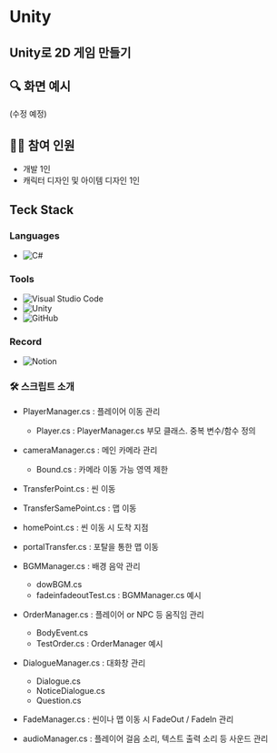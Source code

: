 # Unity
## Unity로 2D 게임 만들기

## 🔍 화면 예시
(수정 예정)

## 🙋‍♂️ 참여 인원
- 개발 1인
- 캐릭터 디자인 및 아이템 디자인 1인

## Teck Stack
### Languages
- ![C#](https://img.shields.io/badge/c%23-%23239120.svg?style=for-the-badge&logo=c-sharp&logoColor=white)
### Tools
- ![Visual Studio Code](https://img.shields.io/badge/Visual%20Studio%20Code-0078d7.svg?style=for-the-badge&logo=visual-studio-code&logoColor=white)
- ![Unity](https://img.shields.io/badge/unity-%23000000.svg?style=for-the-badge&logo=unity&logoColor=white)
- ![GitHub](https://img.shields.io/badge/github-%23121011.svg?style=for-the-badge&logo=github&logoColor=white)
### Record
- ![Notion](https://open-pizza-3d8.notion.site/Unity-ec12976aac374c86b6c1582500615525?pvs=4)

### 🛠 스크립트 소개
- PlayerManager.cs : 플레이어 이동 관리
    - Player.cs : PlayerManager.cs 부모 클래스. 중복 변수/함수 정의
- cameraManager.cs : 메인 카메라 관리
    - Bound.cs : 카메라 이동 가능 영역 제한

- TransferPoint.cs : 씬 이동
- TransferSamePoint.cs : 맵 이동
- homePoint.cs : 씬 이동 시 도착 지점
- portalTransfer.cs : 포탈을 통한 맵 이동

- BGMManager.cs : 배경 음악 관리
    - dowBGM.cs
    - fadeinfadeoutTest.cs : BGMManager.cs 예시
- OrderManager.cs : 플레이어 or NPC 등 움직임 관리
    - BodyEvent.cs
    - TestOrder.cs : OrderManager 예시
- DialogueManager.cs : 대화창 관리
    - Dialogue.cs
    - NoticeDialogue.cs
    - Question.cs
- FadeManager.cs : 씬이나 맵 이동 시 FadeOut / FadeIn 관리
- audioManager.cs : 플레이어 걸음 소리, 텍스트 출력 소리 등 사운드 관리
